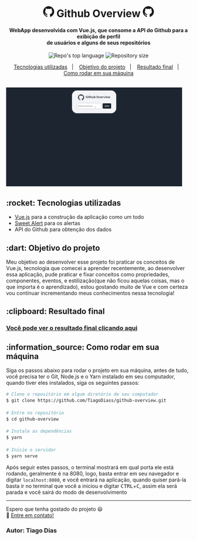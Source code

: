 <h1 align="center">
  <img width="30" src="src/assets/images/GitHub-Mark-64px.png">
  Github Overview 
  <img width="30" src="src/assets/images/GitHub-Mark-64px.png">
</h1>

<h4 align="center">
  WebApp desenvolvida com Vue.js, que consome a API do Github para a exibição de perfil<br> de usuários e alguns de seus repositórios
</h4>

<p align="center">
  <img alt="Repo's top language" src="https://img.shields.io/static/v1?label=Main%20technology&message=Vue.js%20-%2082.2%&style=for-the-badge&color=24B36B&labelColor=000000">
  <img alt="Repository size" src="https://img.shields.io/static/v1?label=Repo%20size&message=2.4%20MB&style=for-the-badge&color=24B36B&labelColor=000000">
</p>

<p align="center">
  <a href="#technologies">Tecnologias utilizadas</a>&nbsp;&nbsp;&nbsp;|&nbsp;&nbsp;&nbsp;
  <a href="#objective">Objetivo do projeto</a>&nbsp;&nbsp;&nbsp;|&nbsp;&nbsp;&nbsp;
  <a href="#final-result">Resultado final</a>&nbsp;&nbsp;&nbsp;|&nbsp;&nbsp;&nbsp;
  <a href="#how-to-use">Como rodar em sua máquina</a>
</p>

&nbsp;&nbsp;&nbsp;&nbsp;&nbsp;&nbsp;&nbsp;&nbsp;&nbsp;
&nbsp;&nbsp;&nbsp;&nbsp;&nbsp;&nbsp;&nbsp;&nbsp;&nbsp;
&nbsp;&nbsp;&nbsp;&nbsp;&nbsp;&nbsp;&nbsp;&nbsp;&nbsp;
&nbsp;&nbsp;&nbsp;&nbsp;&nbsp;&nbsp;&nbsp;&nbsp;&nbsp;
&nbsp;&nbsp;&nbsp;&nbsp;![](Preview.gif)

<h2 id="techonologies" name="technologies">
  :rocket: Tecnologias utilizadas
</h2>

- [Vue.js](https://br.vuejs.org) para a construção da aplicação como um todo
- [Sweet Alert](https://sweetalert.js.org/) para os alertas
- API do Github para obtenção dos dados

<h2 id="objective" name="objective">
  :dart: Objetivo do projeto
</h2>

Meu objetivo ao desenvolver esse projeto foi praticar os conceitos de Vue.js, tecnologia que comecei a aprender recentemente,
ao desenvolver essa aplicação, pude praticar e fixar conceitos como propriedades, componentes, eventos, e estilização(que não ficou
aquelas coisas, mas o que importa é o aprendizado), estou gostando muito de Vue e com certeza vou continuar incrementando meus conhecimentos
nessa tecnologia!

<h2 id="final-result" name="final-result">
  :clipboard: Resultado final
</h2>

### [Você pode ver o resultado final clicando aqui](https://github-overview-vue.herokuapp.com)

<h2 id="how-to-use" name="how-to-use">
  :information_source: Como rodar em sua máquina
</h2>

Siga os passos abaixo para rodar o projeto em sua máquina, antes de tudo, você precisa ter o Git, Node.js e o Yarn instalado em seu computador,
quando tiver eles instalados, siga os seguintes passos:

```bash
# Clone o repositório em algum diretório de seu computador
$ git clone https://github.com/TiagoDiass/github-overview.git

# Entre no repositório
$ cd github-overview

# Instale as dependências
$ yarn

# Inicie o servidor
$ yarn serve
```

Após seguir estes passos, o terminal mostrará em qual porta ele está rodando, geralmente é na 8080, logo, basta entrar
em seu navegador e digitar `localhost:8080`, e você entrará na aplicação, quando quiser pará-la basta ir no terminal que você a iniciou
e digitar <kbd>CTRL</kbd>+<kbd>C</kbd>, assim ela será parada e você sairá do modo de desenvolvimento

---

Espero que tenha gostado do projeto :smiley:<br>
:wave: [Entre em contato!](https://www.linkedin.com/in/tiagodiass)

### Autor: Tiago Dias



